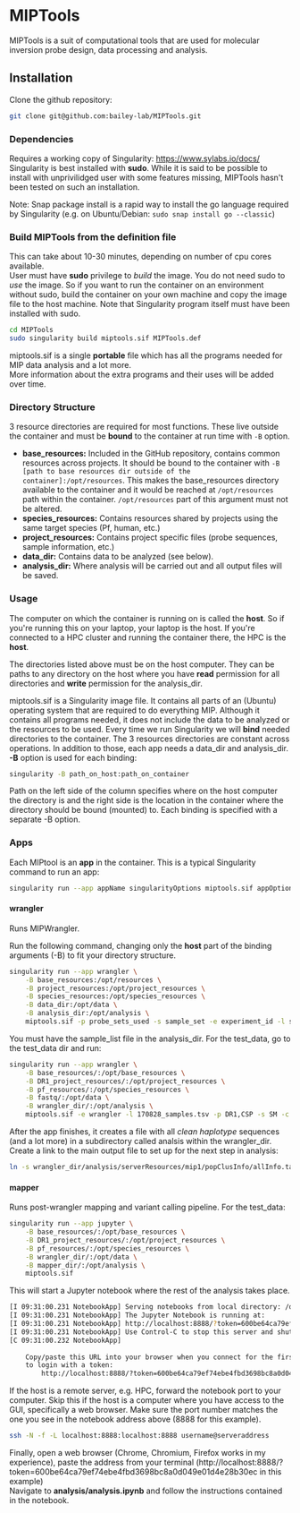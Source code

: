 MIPTools
=========
MIPTools is a suit of computational tools that are used for molecular inversion probe design, data processing and analysis.
## Installation
Clone the github repository:
```bash
git clone git@github.com:bailey-lab/MIPTools.git
```
### Dependencies
Requires a working copy of Singularity: https://www.sylabs.io/docs/  
Singularity is best installed with **sudo**. While it is said to be possible to install with unprivilidged user with some features missing, MIPTools hasn't been tested on such an installation.

Note: Snap package install is a rapid way to install the go language required by Singularity (e.g. on Ubuntu/Debian: `sudo snap install go --classic`)

### Build MIPTools from the definition file 
This can take about 10-30 minutes, depending on number of cpu cores available.  
User must have **sudo** privilege to _build_ the image. You do not need sudo to _use_ the image. So if you want to run the container on an environment without sudo, build the container on your own machine and copy the image file to the host machine. Note that Singularity program itself must have been installed with sudo.
```bash
cd MIPTools
sudo singularity build miptools.sif MIPTools.def
```
miptools.sif is a single **portable** file which has all the programs needed for MIP data analysis and a lot more.  
More information about the extra programs and their uses will be added over time.
### Directory Structure
3 resource directories are required for most functions. These live outside the container and must be **bound** to the container at run time with `-B` option.
*  **base_resources:** Included in the GitHub repository, contains common resources across projects. It should be bound to the container with `-B [path to base resources dir outside of the container]:/opt/resources`. This makes the base_resources directory available to the container and it would be reached at `/opt/resources` path within the container. `/opt/resources` part of this argument must not be altered.
*  **species_resources:** Contains resources shared by projects using the same target species (Pf, human, etc.)
*  **project_resources:** Contains project specific files (probe sequences, sample information, etc.)
*  **data_dir:** Contains data to be analyzed (see below).
*  **analysis_dir:** Where analysis will be carried out and all output files will be saved.
### Usage
The computer on which the container is running on is called the **host**. So if you're running this on your laptop, your laptop is the host. If you're connected to a HPC cluster and running the container there, the HPC is the **host**.  

The directories  listed above must be on the host computer. They can be paths to any directory on the host where you have **read** permission for all directories and **write** permission for the analysis_dir.  

miptools.sif is a Singularity image file. It contains all parts of an (Ubuntu) operating system that are required to do everything MIP. Although it contains all programs needed, it does not include the data to be analyzed or the resources to be used. Every time we run Singularity we will **bind** needed directories to the container. The 3 resources directories are constant across operations. In addition to those, each app needs a data_dir and analysis_dir. **-B** option is used for each binding: 
```bash
singularity -B path_on_host:path_on_container
```
Path on the left side of the column specifies where on the host computer the directory is and the right side is the location in the container where the directory should be bound (mounted) to. Each binding is specified with a separate -B option.

### Apps
Each MIPtool is an **app** in the container. This is a typical Singularity command to run an app:  
```bash
singularity run --app appName singularityOptions miptools.sif appOptions
```

#### wrangler
Runs MIPWrangler.   

Run the following command, changing only the **host** part of the binding arguments (-B) to fit your directory structure.
```bash
singularity run --app wrangler \
    -B base_resources:/opt/resources \
    -B project_resources:/opt/project_resources \
    -B species_resources:/opt/species_resources \
    -B data_dir:/opt/data \
    -B analysis_dir:/opt/analysis \
    miptools.sif -p probe_sets_used -s sample_set -e experiment_id -l sample_list_file
```

You must have the sample_list file in the analysis_dir. For the test_data, go to the test_data dir and run:
```bash
singularity run --app wrangler \
    -B base_resources/:/opt/base_resources \
    -B DR1_project_resources/:/opt/project_resources \
    -B pf_resources/:/opt/species_resources \
    -B fastq/:/opt/data \
    -B wrangler_dir/:/opt/analysis \
    miptools.sif -e wrangler -l 170828_samples.tsv -p DR1,CSP -s SM -c 4
```
After the app finishes, it creates a file with all _clean haplotype_ sequences (and a lot more) in a subdirectory called analsis within the wrangler_dir. Create a link to the main output file to set up for the next step in analysis:  
```bash
ln -s wrangler_dir/analysis/serverResources/mip1/popClusInfo/allInfo.tab.txt.gz wrangler_dir/
```
#### mapper
Runs post-wrangler mapping and variant calling pipeline. For the test_data:    
```bash
singularity run --app jupyter \
    -B base_resources/:/opt/base_resources \
    -B DR1_project_resources/:/opt/project_resources \
    -B pf_resources/:/opt/species_resources \
    -B wrangler_dir/:/opt/data \
    -B mapper_dir/:/opt/analysis \
    miptools.sif
```

This will start a Jupyter notebook where the rest of the analysis takes place.

```bash
[I 09:31:00.231 NotebookApp] Serving notebooks from local directory: /opt
[I 09:31:00.231 NotebookApp] The Jupyter Notebook is running at:
[I 09:31:00.231 NotebookApp] http://localhost:8888/?token=600be64ca79ef74ebe4fbd3698bc8a0d049e01d4e28b30ec
[I 09:31:00.231 NotebookApp] Use Control-C to stop this server and shut down all kernels (twice to skip confirmation).
[C 09:31:00.232 NotebookApp] 
    
    Copy/paste this URL into your browser when you connect for the first time,
    to login with a token:
        http://localhost:8888/?token=600be64ca79ef74ebe4fbd3698bc8a0d049e01d4e28b30ec
```
If the host is a remote server, e.g. HPC, forward the notebook port to your computer. Skip this if the host is a computer where you have access to the GUI, specifically a web browser. Make sure the port number matches the one you see in the notebook address above (8888 for this example).
```bash
ssh -N -f -L localhost:8888:localhost:8888 username@serveraddress
```

Finally, open a web browser (Chrome, Chromium, Firefox works in my experience), paste the address from your terminal (http://localhost:8888/?token=600be64ca79ef74ebe4fbd3698bc8a0d049e01d4e28b30ec in this example)  
Navigate to **analysis/analysis.ipynb** and follow the instructions contained in the notebook.
